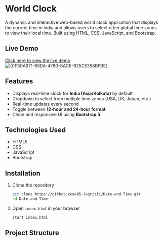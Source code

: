 #  World Clock

A dynamic and interactive web-based world clock application that displays the current time in India and allows users to select other global time zones to view their local time. Built using HTML, CSS, JavaScript, and Bootstrap.

##  Live Demo

[Click here to view the live demo](https://05-jagritii.github.io/Date-and-Time/)  
![{0F30A971-69DA-4780-8AC8-925CE358BFBE}](https://github.com/user-attachments/assets/6b675b80-d135-4092-b71c-cc5e586a40bc)


##  Features

-  Displays real-time clock for **India (Asia/Kolkata)** by default  
-  Dropdown to select from multiple time zones (USA, UK, Japan, etc.)  
-  Real-time updates every second  
-  Toggle between **12-hour and 24-hour format**  
-  Clean and responsive UI using **Bootstrap 5**

##  Technologies Used

- HTML5
- CSS
- JavaScript
- Bootstrap
## Installation 
1. Clone the repository
   ```bash
   git clone https://github.com/05-Jagritii/Date-and-Time.git
   cd Date-and-Time
2. Open `index.html` in your browser
   ```bash
   start index.html
## Project Structure
```

```





